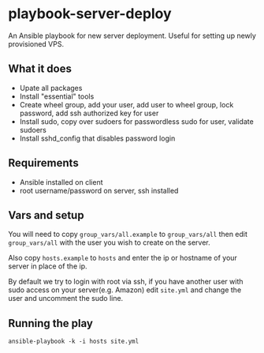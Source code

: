 playbook-server-deploy
======================

An Ansible playbook for new server deployment. Useful for setting up newly provisioned VPS.

## What it does
* Upate all packages
* Install "essential" tools
* Create wheel group, add your user, add user to wheel group, lock password, add ssh authorized key for user
* Install sudo, copy over sudoers for passwordless sudo for user, validate sudoers
* Install sshd_config that disables password login

## Requirements
* Ansible installed on client
* root username/password on server, ssh installed

## Vars and setup
You will need to copy `group_vars/all.example` to `group_vars/all` then edit `group_vars/all` with the user you wish to create on the server.

Also copy `hosts.example` to `hosts` and enter the ip or hostname of your server in place of the ip.

By default we try to login with root via ssh, if you have another user with sudo access on your server(e.g. Amazon) edit `site.yml` and change the user and uncomment the sudo line. 

## Running the play
`ansible-playbook -k -i hosts site.yml`
